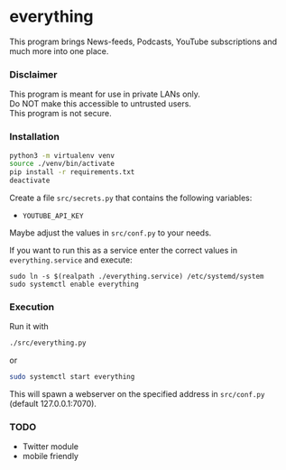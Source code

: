 # everything
This program brings News-feeds, Podcasts, YouTube subscriptions and much more into one place.

### Disclaimer
This program is meant for use in private LANs only.   
Do NOT make this accessible to untrusted users.    
This program is not secure.

### Installation
```sh
python3 -m virtualenv venv
source ./venv/bin/activate
pip install -r requirements.txt
deactivate
```

Create a file `src/secrets.py` that contains the following variables:
- `YOUTUBE_API_KEY`

Maybe adjust the values in `src/conf.py` to your needs.

If you want to run this as a service enter the correct values
in `everything.service` and execute:  
```
sudo ln -s $(realpath ./everything.service) /etc/systemd/system
sudo systemctl enable everything
```

### Execution
Run it with
```sh
./src/everything.py
```

or

```sh
sudo systemctl start everything
```

This will spawn a webserver on the specified address in `src/conf.py` (default 127.0.0.1:7070).

### TODO
- Twitter module
- mobile friendly

